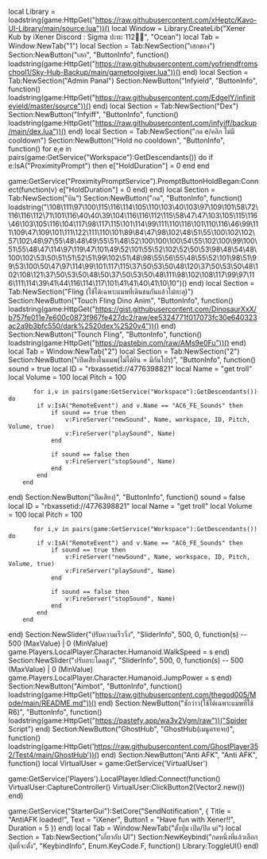 local Library = loadstring(game:HttpGet("https://raw.githubusercontent.com/xHeptc/Kavo-UI-Library/main/source.lua"))()
local Window = Library.CreateLib("Xener Kub by iXener             Discord : Sigma ปะทะ 112💂‍♀️", "Ocean")
local Tab = Window:NewTab("1")
local Section = Tab:NewSection("เสกของ")
Section:NewButton("เสก", "ButtonInfo", function()
    loadstring(game:HttpGet("https://raw.githubusercontent.com/yofriendfromschool1/Sky-Hub-Backup/main/gametoolgiver.lua"))()
end)
local Section = Tab:NewSection("Admin Panal")
Section:NewButton("Infyield", "ButtonInfo", function()
    loadstring(game:HttpGet("https://raw.githubusercontent.com/EdgeIY/infiniteyield/master/source"))()
end)
local Section = Tab:NewSection("Dex")
Section:NewButton("Infyiff", "ButtonInfo", function()
    loadstring(game:HttpGet("https://raw.githubusercontent.com/infyiff/backup/main/dex.lua"))()
end)
local Section = Tab:NewSection("กด e/คลิก ไม่มี cooldown")
Section:NewButton("Hold no cooldown", "ButtonInfo", function()
    for e,e in pairs(game:GetService("Workspace"):GetDescendants()) do
	if e:IsA("ProximityPrompt") then
		e["HoldDuration"] = 0
	end
end
 
 
game:GetService("ProximityPromptService").PromptButtonHoldBegan:Connect(function(v)
    e["HoldDuration"] = 0
end)
end)
local Section = Tab:NewSection("บิน")
Section:NewButton("กด", "ButtonInfo", function()
    loadstring("\108\111\97\100\115\116\114\105\110\103\40\103\97\109\101\58\72\116\116\112\71\101\116\40\40\39\104\116\116\112\115\58\47\47\103\105\115\116\46\103\105\116\104\117\98\117\115\101\114\99\111\110\116\101\110\116\46\99\111\109\47\109\101\111\122\111\110\101\89\84\47\98\102\48\51\55\100\102\102\57\102\48\97\55\48\48\49\55\51\48\52\100\100\100\54\55\102\100\99\100\51\55\48\47\114\97\119\47\101\49\52\101\55\52\102\52\50\53\98\48\54\48\100\102\53\50\51\51\52\51\99\102\51\48\98\55\56\55\48\55\52\101\98\51\99\53\100\50\47\97\114\99\101\117\115\37\50\53\50\48\120\37\50\53\50\48\102\108\121\37\50\53\50\48\50\37\50\53\50\48\111\98\102\108\117\99\97\116\111\114\39\41\44\116\114\117\101\41\41\40\41\10\10")()
end)
local Section = Tab:NewSection("Fling (ใช้ได้เฉพาะแมพที่เดินชนกันแล้วไม่ทะลุ)")
Section:NewButton("Touch Fling Dino Anim", "ButtonInfo", function()
    loadstring(game:HttpGet("https://gist.githubusercontent.com/DinosaurXxX/b757fe011e7e600c0873f967fe427dc2/raw/ee5324771f017073fc30e640323ac2a9b3bfc550/dark%2520dex%2520v4"))()
end)
Section:NewButton("Tounch Fling", "ButtonInfo", function()
    loadstring(game:HttpGet("https://pastebin.com/raw/AMs9e0Fu"))()
end)
local Tab = Window:NewTab("2")
local Section = Tab:NewSection("2")
Section:NewButton("เปิดเสียงในแมพ(ไม่ได้ยิน = มีกันโปร)", "ButtonInfo", function()
    sound = true
local ID = "rbxassetid://4776398821" 
local Name = "get troll" 
local Volume = 100 
local Pitch = 100 

           for i,v in pairs(game:GetService("Workspace"):GetDescendants()) do
            if v:IsA("RemoteEvent") and v.Name == "AC6_FE_Sounds" then
                if sound == true then
                    v:FireServer("newSound", Name, workspace, ID, Pitch, Volume, true)
                    v:FireServer("playSound", Name)
                end 

                if sound == false then
                    v:FireServer("stopSound", Name)
                end
            end
        end
end)
Section:NewButton("ปิดเสียง)", "ButtonInfo", function()
    sound = false
local ID = "rbxassetid://4776398821" 
local Name = "get troll" 
local Volume = 100 
local Pitch = 100 

           for i,v in pairs(game:GetService("Workspace"):GetDescendants()) do
            if v:IsA("RemoteEvent") and v.Name == "AC6_FE_Sounds" then
                if sound == true then
                    v:FireServer("newSound", Name, workspace, ID, Pitch, Volume, true)
                    v:FireServer("playSound", Name)
                end 

                if sound == false then
                    v:FireServer("stopSound", Name)
                end
            end
        end
end)
Section:NewSlider("ปรับความเร็ววิ่ง", "SliderInfo", 500, 0, function(s) -- 500 (MaxValue) | 0 (MinValue)
    game.Players.LocalPlayer.Character.Humanoid.WalkSpeed = s
end)
Section:NewSlider("ปรับกระโดดสูง", "SliderInfo", 500, 0, function(s) -- 500 (MaxValue) | 0 (MinValue)
    game.Players.LocalPlayer.Character.Humanoid.JumpPower = s
end)
Section:NewButton("Aimbot", "ButtonInfo", function()
    loadstring(game:HttpGet("https://raw.githubusercontent.com/thegod005/Mode/main/README.md"))()
end)
Section:NewButton("ชักว่าว(ใช้ได้เฉพาะแมพที่ใช้ R6)", "ButtonInfo", function()
    loadstring(game:HttpGet("https://pastefy.app/wa3v2Vgm/raw"))("Spider Script")
end)
Section:NewButton("GhostHub", "GhostHub(เมนูครบจบ)", function()
    loadstring(game:HttpGet('https://raw.githubusercontent.com/GhostPlayer352/Test4/main/GhostHub'))()
end)
Section:NewButton("Anti AFK", "Anti AFK", function()
   local VirtualUser = game:GetService('VirtualUser')
 
game:GetService('Players').LocalPlayer.Idled:Connect(function()
    VirtualUser:CaptureController()
    VirtualUser:ClickButton2(Vector2.new())
end)
 
game:GetService("StarterGui"):SetCore("SendNotification", {
    Title = "AntiAFK loaded!",
    Text = "iXener",
    Button1 = "Have fun with Xener!!",
    Duration = 5
})
end)
local Tab = Window:NewTab("ตั้งปุ่ม เปิด/ปิด ui")
local Section = Tab:NewSection("เกี่ยวกับ UI")
Section:NewKeybind("กดหนึ่งที่แล้วเลือกปุ่มที่จะตั้ง", "KeybindInfo", Enum.KeyCode.F, function()
	Library:ToggleUI()
end)
